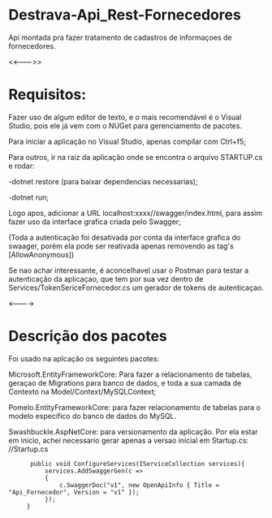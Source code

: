 # Destrava-Api_Rest-Fornecedores
Api montada pra fazer tratamento de cadastros de informaçoes de fornecedores.

<<--->>

# Requisitos:



Fazer uso de algum editor de texto, e o mais recomendável é o Visual Studio, pois ele já vem com o NUGet para gerenciamento de pacotes.

Para iniciar a aplicação no Visual Studio, apenas compilar com Ctrl+f5;

Para outros, ir na raiz da aplicação onde se encontra o arquivo STARTUP.cs e rodar:

-dotnet restore (para baixar dependencias necessarias);

-dotnet run;

Logo apos, adicionar a URL localhost:xxxx//swagger/index.html, para assim fazer uso da interface grafica criada pelo Swagger;

(Toda a autenticação foi desativada por conta da interface grafica do swaager, porém ela pode ser reativada apenas removendo as tag's [AllowAnonymous])

Se nao achar interessante, é aconcelhavel usar o Postman para testar a autenticação da aplicaçao, que tem por sua vez dentro de Services/TokenSericeFornecedor.cs um gerador de tokens de autenticaçao.

<---->
# Descrição dos pacotes 
Foi usado na aplcação os seguintes pacotes:

Microsoft.EntityFrameworkCore: Para fazer a relacionamento de tabelas, geraçao de Migrations para banco de dados, e toda a sua camada de Contexto na Model/Context/MySQLContext;

Pomelo.EntityFrameworkCore: para fazer relacionamento de tabelas para o modelo especifico do banco de dados do MySQL.


Swashbuckle.AspNetCore: para versionamento da aplicação. Por ela estar em inicio, achei necessario gerar apenas a versao inicial em Startup.cs:
//Startup.cs

          public void ConfigureServices(IServiceCollection services){
              services.AddSwaggerGen(c =>
              {
                  c.SwaggerDoc("v1", new OpenApiInfo { Title = "Api_Fornecedor", Version = "v1" });
              });
         }
       
